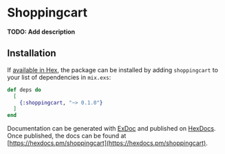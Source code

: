 # Shoppingcart

**TODO: Add description**

## Installation

If [available in Hex](https://hex.pm/docs/publish), the package can be installed
by adding `shoppingcart` to your list of dependencies in `mix.exs`:

```elixir
def deps do
  [
    {:shoppingcart, "~> 0.1.0"}
  ]
end
```

Documentation can be generated with [ExDoc](https://github.com/elixir-lang/ex_doc)
and published on [HexDocs](https://hexdocs.pm). Once published, the docs can
be found at [https://hexdocs.pm/shoppingcart](https://hexdocs.pm/shoppingcart).

